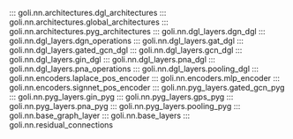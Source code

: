 ::: goli.nn.architectures.dgl_architectures
::: goli.nn.architectures.global_architectures
::: goli.nn.architectures.pyg_architectures
::: goli.nn.dgl_layers.dgn_dgl
::: goli.nn.dgl_layers.dgn_operations
::: goli.nn.dgl_layers.gat_dgl
::: goli.nn.dgl_layers.gated_gcn_dgl
::: goli.nn.dgl_layers.gcn_dgl
::: goli.nn.dgl_layers.gin_dgl
::: goli.nn.dgl_layers.pna_dgl
::: goli.nn.dgl_layers.pna_operations
::: goli.nn.dgl_layers.pooling_dgl
::: goli.nn.encoders.laplace_pos_encoder
::: goli.nn.encoders.mlp_encoder
::: goli.nn.encoders.signnet_pos_encoder
::: goli.nn.pyg_layers.gated_gcn_pyg
::: goli.nn.pyg_layers.gin_pyg
::: goli.nn.pyg_layers.gps_pyg
::: goli.nn.pyg_layers.pna_pyg
::: goli.nn.pyg_layers.pooling_pyg
::: goli.nn.base_graph_layer
::: goli.nn.base_layers
::: goli.nn.residual_connections

